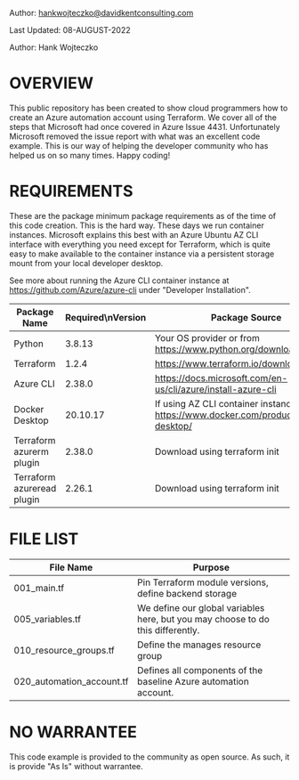 Author: hankwojteczko@davidkentconsulting.com

Last Updated: 08-AUGUST-2022

Author: Hank Wojteczko

OVERVIEW
========
This public repository has been created to show cloud programmers how to create an Azure
automation account using Terraform. We cover all of the steps that Microsoft had once
covered in Azure Issue 4431. Unfortunately Microsoft removed the issue report with
what was an excellent code example. This is our way of helping the developer community
who has helped us on so many times. Happy coding!

REQUIREMENTS
============
These are the package minimum package requirements as of the time of this code creation.
This is the hard way. These days we run container instances. Microsoft explains this best
with an Azure Ubuntu AZ CLI interface with everything you need except for Terraform,
which is quite easy to make available to the container instance via a persistent
storage mount from your local developer desktop. 

See more about running the Azure CLI container instance at https://github.com/Azure/azure-cli under
"Developer Installation".

| Package Name                   | Required\nVersion | Package Source                                                                      |
|--------------------------------|-------------------|-------------------------------------------------------------------------------------|
| Python                         | 3.8.13            | Your OS provider or from https://www.python.org/downloads/                          |
| Terraform                      | 1.2.4             | https://www.terraform.io/downloads                                                  |
| Azure CLI                      | 2.38.0            | https://docs.microsoft.com/en-us/cli/azure/install-azure-cli                        |
| Docker Desktop                 | 20.10.17          | If using AZ CLI container instance, https://www.docker.com/products/docker-desktop/ |
| Terraform azurerm plugin       | 2.38.0            | Download using terraform init                                                       |
| Terraform azureread plugin     | 2.26.1            | Download using terraform init                                                       |

FILE LIST
=========
| File Name                 | Purpose                                                                        |
|---------------------------|--------------------------------------------------------------------------------|
| 001_main.tf               | Pin Terraform module versions, define backend storage                          |
| 005_variables.tf          | We define our global variables here, but you may choose to do this differently.|
| 010_resource_groups.tf    | Define the manages resource group                                              |
| 020_automation_account.tf | Defines all components of the baseline Azure automation account.               |

NO WARRANTEE
============
This code example is provided to the community as open source. As such, it is provide "As Is" without
warrantee.
